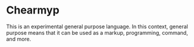 # Chearmyp

This is an experimental general purpose language. In this context, general purpose means that it can
be used as a markup, programming, command, and more.
